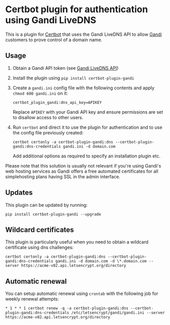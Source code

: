 # Certbot plugin for authentication using Gandi LiveDNS

This is a plugin for [Certbot](https://certbot.eff.org/) that uses the Gandi
LiveDNS API to allow [Gandi](https://www.gandi.net/)
customers to prove control of a domain name.

## Usage

1. Obtain a Gandi API token (see [Gandi LiveDNS API](https://doc.livedns.gandi.net/))

2. Install the plugin using `pip install certbot-plugin-gandi`

3. Create a `gandi.ini` config file with the following contents and apply `chmod 600 gandi.ini` on it:
   ```
   certbot_plugin_gandi:dns_api_key=APIKEY
   ```
   Replace `APIKEY` with your Gandi API key and ensure permissions are set
   to disallow access to other users.

4. Run `certbot` and direct it to use the plugin for authentication and to use
   the config file previously created:
   ```
   certbot certonly -a certbot-plugin-gandi:dns --certbot-plugin-gandi:dns-credentials gandi.ini -d domain.com
   ```
   Add additional options as required to specify an installation plugin etc.

Please note that this solution is usually not relevant if you're using Gandi's web hosting services as Gandi offers a free automated certificates for all simplehosting plans having SSL in the admin interface.

## Updates

This plugin can be updated by running:

```
pip install certbot-plugin-gandi --upgrade
```

## Wildcard certificates

This plugin is particularly useful when you need to obtain a wildcard certificate using dns challenges:

```
certbot certonly -a certbot-plugin-gandi:dns --certbot-plugin-gandi:dns-credentials gandi.ini -d domain.com -d \*.domain.com --server https://acme-v02.api.letsencrypt.org/directory
```

## Automatic renewal

You can setup automatic renewal using `crontab` with the following job for weekly renewal attempts:

```
* 1 * * 1 certbot renew -q -a certbot-plugin-gandi:dns --certbot-plugin-gandi:dns-credentials /etc/letsencrypt/gandi/gandi.ini --server https://acme-v02.api.letsencrypt.org/directory
```
